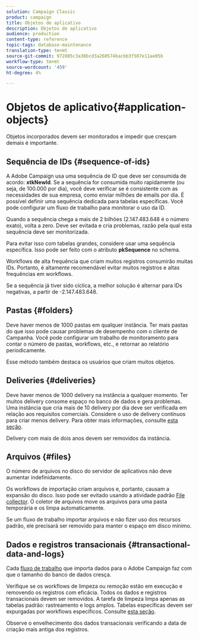 ```yaml
---
solution: Campaign Classic
product: campaign
title: Objetos de aplicativo
description: Objetos de aplicativo
audience: production
content-type: reference
topic-tags: database-maintenance
translation-type: tm+mt
source-git-commit: 972885c3a38bcd3a260574bacbb3f507e11ae05b
workflow-type: tm+mt
source-wordcount: '459'
ht-degree: 4%

---
```



# Objetos de aplicativo{#application-objects}

Objetos incorporados devem ser monitorados e impedir que cresçam demais é importante.

## Sequência de IDs {#sequence-of-ids}

A Adobe Campaign usa uma sequência de ID que deve ser consumida de acordo: **xtkNewId**. Se a sequência for consumida muito rapidamente (ou seja, de 100.000 por dia), você deve verificar se é consistente com as necessidades de sua empresa, como enviar milhões de emails por dia. É possível definir uma sequência dedicada para tabelas específicas. Você pode configurar um fluxo de trabalho para monitorar o uso da ID.

Quando a sequência chega a mais de 2 bilhões (2.147.483.648 é o número exato), volta a zero. Deve ser evitada e cria problemas, razão pela qual esta sequência deve ser monitorizada.

Para evitar isso com tabelas grandes, considere usar uma sequência específica. Isso pode ser feito com o atributo **pkSequence** no schema.

Workflows de alta frequência que criam muitos registros consumirão muitas IDs. Portanto, é altamente recomendável evitar muitos registros e altas frequências em workflows.

Se a sequência já tiver sido cíclica, a melhor solução é alternar para IDs negativas, a partir de -2.147.483.648.

## Pastas {#folders}

Deve haver menos de 1000 pastas em qualquer instância. Ter mais pastas do que isso pode causar problemas de desempenho com o cliente de Campanha. Você pode configurar um trabalho de monitoramento para contar o número de pastas, workflows, etc., e retornar ao relatório periodicamente.

Esse método também destaca os usuários que criam muitos objetos.

## Deliveries {#deliveries}

Deve haver menos de 1000 delivery na instância a qualquer momento. Ter muitos delivery consome espaço no banco de dados e gera problemas. Uma instância que cria mais de 10 delivery por dia deve ser verificada em relação aos requisitos comerciais. Considere o uso de delivery contínuos para criar menos delivery. Para obter mais informações, consulte [esta seção](../../workflow/using/continuous-delivery.md).

Delivery com mais de dois anos devem ser removidos da instância.

## Arquivos {#files}

O número de arquivos no disco do servidor de aplicativos não deve aumentar indefinidamente.

Os workflows de importação criam arquivos e, portanto, causam a expansão do disco. Isso pode ser evitado usando a atividade padrão [File collector](../../workflow/using/file-collector.md). O coletor de arquivos move os arquivos para uma pasta temporária e os limpa automaticamente.

Se um fluxo de trabalho importar arquivos e não fizer uso dos recursos padrão, ele precisará ser removido para manter o espaço em disco mínimo.

## Dados e registros transacionais {#transactional-data-and-logs}

Cada [fluxo de trabalho](../../workflow/using/data-life-cycle.md#work-table) que importa dados para o Adobe Campaign faz com que o tamanho do banco de dados cresça.

Verifique se os workflows de limpeza ou remoção estão em execução e removendo os registros com eficácia. Todos os dados e registros transacionais devem ser removidos. A tarefa de limpeza limpa apenas as tabelas padrão: rastreamento e logs amplos. Tabelas específicas devem ser expurgadas por workflows específicos. Consulte [esta seção](../../workflow/using/monitoring-workflow-execution.md#purging-the-logs).

Observe o envelhecimento dos dados transacionais verificando a data de criação mais antiga dos registros.
